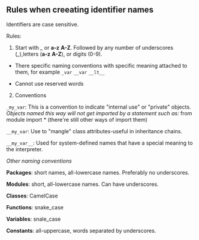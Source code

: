 ## Rules when creeating identifier names

Identifiers are case sensitive.

Rules:

1. Start with *_* or **a-z** **A-Z**. Followed by any number of underscores (*_*),letters (**a-z** **A-Z**), or digits (0-9).

* There specific naming conventions with specific meaning attached to them, for example `_var` `__var` `__lt__`

* Cannot use reserved words

2. Conventions

`_my_var`: This is a convention to indicate "internal use" or "private" objects. *Objects named this way will not get imported by a statement such as:* from module import * (there're still other ways of import them)

`__my_var`: Use to "mangle" class attributes-useful in inheritance chains.

`__my_var__`: Used for system-defined names that have a special meaning to the interpreter.

*Other naming conventions*

**Packages**: short names, all-lowercase names. Preferably no underscores.

**Modules**: short, all-lowercase names. Can have underscores.

**Classes**: CamelCase
 
**Functions**: snake_case

**Variables**: snale_case

**Constants**: all-uppercase, words separated by underscores.


